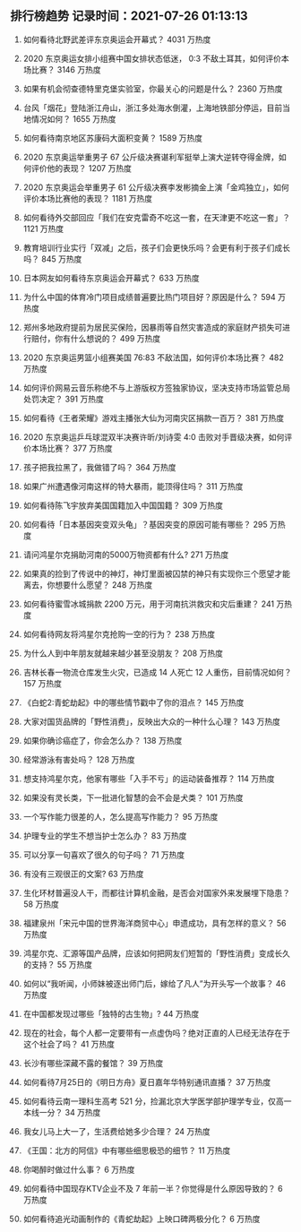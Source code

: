 
## 排行榜趋势 记录时间：2021-07-26 01:13:13
  
  1. 如何看待北野武差评东京奥运会开幕式？ 4031 万热度
    
  2. 2020 东京奥运女排小组赛中国女排状态低迷， 0:3 不敌土耳其，如何评价本场比赛？ 3146 万热度
    
  3. 如果有机会彻查德特里克堡实验室，你最关心的问题是什么？ 2360 万热度
    
  4. 台风「烟花」登陆浙江舟山，浙江多处海水倒灌，上海地铁部分停运，目前当地情况如何？ 1655 万热度
    
  5. 如何看待南京地区苏康码大面积变黄？ 1589 万热度
    
  6. 2020 东京奥运举重男子 67 公斤级决赛谌利军挺举上演大逆转夺得金牌，如何评价他的表现？ 1207 万热度
    
  7. 2020 东京奥运会举重男子 61 公斤级决赛李发彬摘金上演「金鸡独立」，如何评价本场比赛他的表现？ 1181 万热度
    
  8. 如何看待外交部回应「我们在安克雷奇不吃这一套，在天津更不吃这一套」？ 1121 万热度
    
  9. 教育培训行业实行「双减」之后，孩子们会更快乐吗？会更有利于孩子们成长吗？ 845 万热度
    
  10. 日本网友如何看待东京奥运会开幕式？ 633 万热度
    
  11. 为什么中国的体育冷门项目成绩普遍要比热门项目好？原因是什么？ 594 万热度
    
  12. 郑州多地政府提前为居民买保险，因暴雨等自然灾害造成的家庭财产损失可进行赔付，你有什么想说的？ 499 万热度
    
  13. 2020 东京奥运男篮小组赛美国 76:83 不敌法国，如何评价本场比赛？ 482 万热度
    
  14. 如何评价网易云音乐称绝不与上游版权方签独家协议，坚决支持市场监管总局处罚决定？ 391 万热度
    
  15. 如何看待《王者荣耀》游戏主播张大仙为河南灾区捐款一百万？ 381 万热度
    
  16. 2020 东京奥运乒乓球混双半决赛许昕/刘诗雯 4:0 击败对手晋级决赛，如何评价本场比赛？ 377 万热度
    
  17. 孩子把我拉黑了，我做错了吗？ 364 万热度
    
  18. 如果广州遭遇像河南这样的特大暴雨，能顶得住吗？ 311 万热度
    
  19. 如何看待陈飞宇放弃美国国籍加入中国国籍？ 309 万热度
    
  20. 如何看待「日本基因突变双头龟」？基因突变的原因可能有哪些？ 295 万热度
    
  21. 请问鸿星尔克捐助河南的5000万物资都有什么? 271 万热度
    
  22. 如果真的捡到了传说中的神灯，神灯里面被囚禁的神只有实现你三个愿望才能离去，你想要什么愿望？ 248 万热度
    
  23. 如何看待蜜雪冰城捐款 2200 万元，用于河南抗洪救灾和灾后重建？ 241 万热度
    
  24. 如何看待网友将鸿星尔克抢购一空的行为？ 238 万热度
    
  25. 为什么人到中年朋友就越来越少甚至没朋友？ 208 万热度
    
  26. 吉林长春一物流仓库发生火灾，已造成 14 人死亡 12 人重伤，目前情况如何？ 157 万热度
    
  27. 《白蛇2:青蛇劫起》中的哪些情节戳中了你的泪点？ 145 万热度
    
  28. 大家对国货品牌的「野性消费」，反映出大众的一种什么心理？ 143 万热度
    
  29. 如果你确诊癌症了，你会怎么办？ 138 万热度
    
  30. 经常游泳有害处吗？ 128 万热度
    
  31. 想支持鸿星尔克，他家有哪些「入手不亏」的运动装备推荐？ 114 万热度
    
  32. 如果没有灵长类，下一批进化智慧的会不会是犬类？ 101 万热度
    
  33. 一个写作能力很差的人，怎么提高写作能力？ 95 万热度
    
  34. 护理专业的学生不想当护士怎么办？ 83 万热度
    
  35. 可以分享一句喜欢了很久的句子吗？ 71 万热度
    
  36. 有没有三观很正的文案? 63 万热度
    
  37. 生化环材普遍没人干，而都往计算机金融，是否会对国家外来发展埋下隐患？ 58 万热度
    
  38. 福建泉州「宋元中国的世界海洋商贸中心」申遗成功，具有怎样的意义？ 56 万热度
    
  39. 鸿星尔克、汇源等国产品牌，应该如何把网友们短暂的「野性消费」变成长久的支持？ 55 万热度
    
  40. 如何以“我听闻，小师妹被逐出师门后，嫁给了凡人”为开头写一个故事？ 46 万热度
    
  41. 在中国都发现过哪些「独特的古生物」? 44 万热度
    
  42. 现在的社会，每个人都一定要带有一点虚伪吗？绝对正直的人已经无法存在于这个社会了吗？ 41 万热度
    
  43. 长沙有哪些深藏不露的餐馆？ 39 万热度
    
  44. 如何看待7月25日的《明日方舟》夏日嘉年华特别通讯直播？ 37 万热度
    
  45. 如何看待云南一理科生高考 521 分，捡漏北京大学医学部护理学专业，仅高一本线一分？ 34 万热度
    
  46. 我女儿马上大一了，生活费给她多少合理？ 24 万热度
    
  47. 《王国：北方的阿信》中有哪些细思极恐的细节？ 11 万热度
    
  48. 你喝醉时做过什么事？ 6 万热度
    
  49. 如何看待中国现存KTV企业不及 7 年前一半？你觉得是什么原因导致的？ 6 万热度
    
  50. 如何看待追光动画制作的《青蛇劫起》上映口碑两极分化？ 6 万热度
    